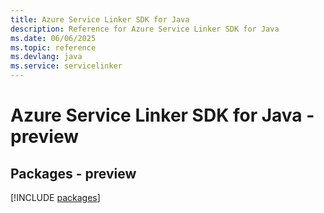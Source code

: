 ```yaml
---
title: Azure Service Linker SDK for Java
description: Reference for Azure Service Linker SDK for Java
ms.date: 06/06/2025
ms.topic: reference
ms.devlang: java
ms.service: servicelinker
---
```

# Azure Service Linker SDK for Java - preview
## Packages - preview
[!INCLUDE [packages](service-linker-index.md)]
